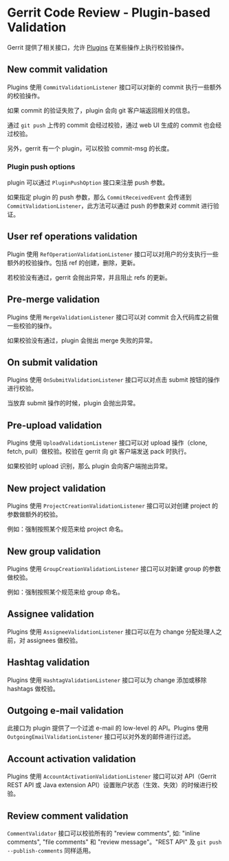 # Gerrit Code Review - Plugin-based Validation

Gerrit 提供了相关接口，允许 [Plugins](dev-plugins.md) 在某些操作上执行校验操作。

## New commit validation

Plugins 使用 `CommitValidationListener` 接口可以对新的 commit 执行一些额外的校验操作。

如果 commit 的验证失败了，plugin 会向 git 客户端返回相关的信息。

通过 `git push` 上传的 commit 会经过校验，通过 web UI 生成的 commit 也会经过校验。

另外，gerrit 有一个 plugin，可以校验 commit-msg 的长度。

### Plugin push options

plugin 可以通过 `PluginPushOption` 接口来注册 push 参数。

如果指定 plugin 的 push 参数，那么 `CommitReceivedEvent` 会传递到 `CommitValidationListener`，此方法可以通过 push 的参数来对 commit 进行验证。

## User ref operations validation

Plugin 使用 `RefOperationValidationListener` 接口可以对用户的分支执行一些额外的校验操作。包括 ref 的创建，删除，更新。

若校验没有通过，gerrit 会抛出异常，并且阻止 refs 的更新。

## Pre-merge validation

Plugins 使用 `MergeValidationListener` 接口可以对 commit 合入代码库之前做一些校验的操作。

如果校验没有通过，plugin 会抛出 merge 失败的异常。

## On submit validation

Plugins 使用 `OnSubmitValidationListener` 接口可以对点击 submit 按钮的操作进行校验。

当放弃 submit 操作的时候，plugin 会抛出异常。

## Pre-upload validation

Plugins 使用 `UploadValidationListener` 接口可以对 upload 操作（clone, fetch, pull）做校验。校验在 gerrit 向 git 客户端发送 pack 时执行。 

如果校验时 upload 识别，那么 plugin 会向客户端抛出异常。

## New project validation

Plugins 使用 `ProjectCreationValidationListener` 接口可以对创建 project 的参数做额外的校验。

例如：强制按照某个规范来给 project 命名。

## New group validation

Plugins 使用 `GroupCreationValidationListener` 接口可以对新建 group 的参数做校验。

例如：强制按照某个规范来给 group 命名。

## Assignee validation

Plugins 使用 `AssigneeValidationListener` 接口可以在为 change 分配处理人之前，对 assignees 做校验。

## Hashtag validation

Plugins 使用 `HashtagValidationListener` 接口可以为 change 添加或移除 hashtags 做校验。

## Outgoing e-mail validation

此接口为 plugin 提供了一个过滤 e-mail 的 low-level 的 API。Plugins 使用 `OutgoingEmailValidationListener` 接口可以对外发的邮件进行过滤。

## Account activation validation

Plugins 使用 `AccountActivationValidationListener` 接口可以对 API（Gerrit REST API 或 Java extension API）设置账户状态（生效、失效）的时候进行校验。

## Review comment validation

`CommentValidator` 接口可以校验所有的 "review comments", 如: "inline comments", "file comments" 和 "review message"。"REST API" 及 `git push --publish-comments` 同样适用。


